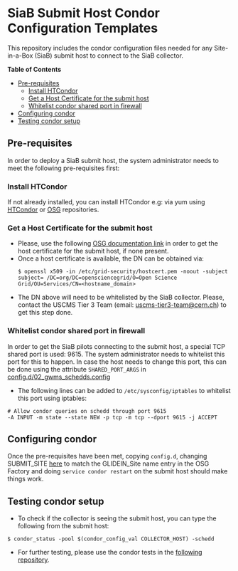 # SiaB Submit Host Condor Configuration Templates

This repository includes the condor configuration files needed for any Site-in-a-Box (SiaB) submit host to connect to the SiaB collector. 

**Table of Contents**

<!-- MarkdownTOC -->

- [Pre-requisites](#pre-requisites)
	- [Install HTCondor](#install-htcondor)
	- [Get a Host Certificate for the submit host](#get-a-host-certificate-for-the-submit-host)
	- [Whitelist condor shared port in firewall](#whitelist-condor-shared-port-in-firewall)
- [Configuring condor](#configuring-condor)
- [Testing condor setup](#testing-condor-setup)

<!-- /MarkdownTOC -->

## Pre-requisites
In order to deploy a SiaB submit host, the system administrator needs to meet the following pre-requisites first:

### Install HTCondor
If not already installed, you can install HTCondor e.g: via yum using [HTCondor](https://research.cs.wisc.edu/htcondor/yum) or [OSG](https://opensciencegrid.github.io/docs/common/yum/) repositories.

### Get a Host Certificate for the submit host
 - Please, use the following [OSG documentation link](https://opensciencegrid.github.io/docs/security/host-certs) in order to get the host certificate for the submit host, if none present.
 - Once a host certificate is available, the DN can be obtained via:
   ```
   $ openssl x509 -in /etc/grid-security/hostcert.pem -noout -subject
   subject= /DC=org/DC=opensciencegrid/O=Open Science Grid/OU=Services/CN=<hostname_domain>
   ```
 - The DN above will need to be whitelisted by the SiaB collector. Please, contact the USCMS Tier 3 Team (email: uscms-tier3-team@cern.ch) to get this step done.

### Whitelist condor shared port in firewall
In order to get the SiaB pilots connecting to the submit host, a special TCP shared port is used: 9615. The system administrator needs to whitelist this port for this to happen.
In case the host needs to change this port, this can be done using the attribute `SHARED_PORT_ARGS` in [config.d/02_gwms_schedds.config](condor/config.d/02_gwms_schedds.config#L64)
- The following lines can be added to `/etc/sysconfig/iptables` to whitelist this port using iptables:
```
# Allow condor queries on schedd through port 9615
-A INPUT -m state --state NEW -p tcp -m tcp --dport 9615 -j ACCEPT
```
## Configuring condor
Once the pre-requisites have been met, copying `config.d`, changing SUBMIT\_SITE [here](https://github.com/USCMSTier3/siab-submithost/blob/master/condor/config.d/95_submit_tweaks.config) to match the GLIDEIN\_Site name entry in the OSG Factory and doing `service condor restart` on the submit host should make things work. 

## Testing condor setup
- To check if the collector is seeing the submit host, you can type the following from the submit host:
```
$ condor_status -pool $(condor_config_val COLLECTOR_HOST) -schedd
```
- For further testing, please use the condor tests in the [following repository](https://github.com/USCMSTier3/siab-tests).

